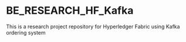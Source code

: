 # BE_RESEARCH_HF_Kafka

This is a research project repository for Hyperledger Fabric using Kafka ordering system
